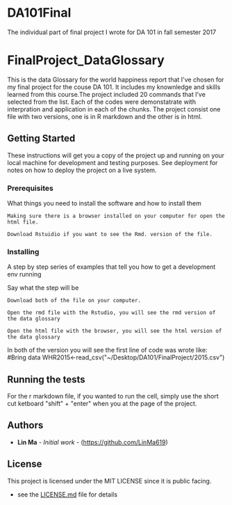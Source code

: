 # DA101Final
The individual part of final project I wrote for DA 101 in fall semester 2017

# FinalProject_DataGlossary
This is the data Glossary for the world happiness report that I've chosen for my final project for the couse DA 101. It includes my knownledge and skills learned from this course.The project included 20 commands that I’ve selected from the list. Each of the codes were demonstatrate with interpration and application in each of the chunks.
The project consist one file with two versions, one is in R markdown and the other is in html. 
## Getting Started

These instructions will get you a copy of the project up and running on your local machine for development and testing purposes. See deployment for notes on how to deploy the project on a live system.

### Prerequisites

What things you need to install the software and how to install them

```
Making sure there is a browser installed on your computer for open the html file.

Download Rstuidio if you want to see the Rmd. version of the file.
```

### Installing

A step by step series of examples that tell you how to get a development env running

Say what the step will be

```
Download both of the file on your computer.
```

```
Open the rmd file with the Rstudio, you will see the rmd version of the data glossary 
```

```
Open the html file with the browser, you will see the html version of the data glossary 
```
In both of the version you will see the first line of code was wrote like: 
#Bring data
WHR2015<-read_csv("~/Desktop/DA101/FinalProject/2015.csv")

## Running the tests
For the r markdown file, if you wanted to run the cell, simply use the short cut ketboard "shift" + "enter" when you at the page of the project.


## Authors

* **Lin Ma** - *Initial work* - (https://github.com/LinMa619)


## License

This project is licensed under the MIT LICENSE since it is public facing. 
 - see the [LICENSE.md](LICENSE.md) file for details


